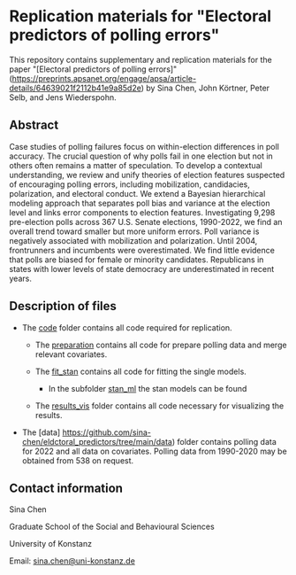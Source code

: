 # Replication materials for "Electoral predictors of polling errors"
This repository contains supplementary and replication materials for the paper "[Electoral predictors of polling errors]"(https://preprints.apsanet.org/engage/apsa/article-details/64639021f2112b41e9a85d2e) by Sina Chen, John Körtner, Peter Selb, and Jens Wiederspohn.


## Abstract 

Case studies of polling failures focus on within-election differences in poll accuracy. The crucial question of why polls fail in one election but not in others often remains a matter of speculation. To develop a contextual understanding, we review and unify theories of election features suspected of encouraging polling errors, including mobilization, candidacies, polarization, and electoral conduct. We extend a Bayesian hierarchical modeling approach that separates poll bias and variance at the election level and links error components to election features. Investigating 9,298 pre-election polls across 367 U.S. Senate elections, 1990-2022, we find an overall trend toward smaller but more uniform errors. Poll variance is negatively associated with mobilization and polarization. Until 2004, frontrunners and incumbents were overestimated. We find little evidence that polls are biased for female or minority candidates. Republicans in states with lower levels of state democracy are underestimated in recent years.


## Description of files
- The [code](https://github.com/sina-chen/eldctoral_predictors/tree/main/code) folder contains all code required for replication.

  - The [preparation](https://github.com/sina-chen/eldctoral_predictors/tree/main/code/preparation) contains all code for prepare polling data and merge relevant covariates.
  - The [fit_stan](https://github.com/sina-chen/eldctoral_predictors/tree/main/code/fit_stan) contains all code for fitting the single models.
      
      - In the subfolder [stan_ml](https://github.com/sina-chen/eldctoral_predictors/tree/main/code/fit_stan/stan_ml) the stan models can be found
  
  - The [results_vis](https://github.com/sina-chen/eldctoral_predictors/tree/main/code/results_vis) folder contains all code necessary for visualizing the results.

- The [data] https://github.com/sina-chen/eldctoral_predictors/tree/main/data) folder contains polling data for 2022 and all data on covariates. Polling data from 1990-2020 may be obtained from 538 on request.


## Contact information

Sina Chen

Graduate School of the Social and Behavioural Sciences

University of Konstanz

Email: sina.chen@uni-konstanz.de

  
